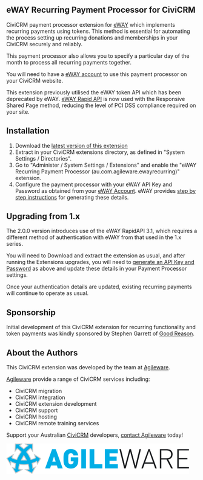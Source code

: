 eWAY Recurring Payment Processor for CiviCRM
--------------------------------------------

CiviCRM payment processor extension for [eWAY](https://eway.com.au) which
implements recurring payments using tokens. This method is essential for
automating the process setting up recurring donations and memberships in your
CiviCRM securely and reliably.

This payment processor also allows you to specify a particular day of the month
to process all recurring payments together.

You will need to have a [eWAY account](https://eway.com.au) to use this payment
processor on your CiviCRM website.

This extension previously utilised the eWAY token API which has been deprecated
by eWAY.  [eWAY Rapid API](https://www.eway.com.au/features/api-rapid-api/) is
now used with the Responsive Shared Page method, reducing the level of PCI DSS
compliance required on your site.

Installation
------------

1. Download the [latest version of this
   extension](https://github.com/agileware/au.com.agileware.ewayrecurring/archive/master.zip)
2. Extract in your CiviCRM extensions directory, as defined in "System Settings /
   Directories".
3. Go to "Administer / System Settings / Extensions" and enable the "eWAY
   Recurring Payment Processor (au.com.agileware.ewayrecurring)" extension.
4. Configure the payment processor with your eWAY API Key and Password as
   obtained from your [eWAY Account](https://go.eway.io). eWAY provides 
   [step by step instructions](https://go.eway.io/s/article/How-do-I-setup-my-Live-eWAY-API-Key-and-Password)
   for generating these details.


Upgrading from 1.x
------------------

The 2.0.0 version introduces use of the eWAY RapidAPI 3.1, which requires a
different method of authentication with eWAY from that used in the 1.x series.

You will need to Download and extract the extension as usual, and after running
the Extensions upgrades, you will need to [generate an API Key and
Password](https://go.way.io/s/article/How-do-I-setup-my-Live-eWAY-API-Key-and-Password)
as above and update these details in your Payment Processor settings.

Once your authentication details are updated, existing recurring payments will
continue to operate as usual.

Sponsorship
-----------

Initial development of this CiviCRM extension for recurring functionality and
token payments was kindly sponsored by Stephen Garrett of [Good
Reason](http://www.goodreason.com.au).

About the Authors
-----------------

This CiviCRM extension was developed by the team at
[Agileware](https://agileware.com.au).

[Agileware](https://agileware.com.au) provide a range of CiviCRM services
including:

  * CiviCRM migration
  * CiviCRM integration
  * CiviCRM extension development
  * CiviCRM support
  * CiviCRM hosting
  * CiviCRM remote training services

Support your Australian [CiviCRM](https://civicrm.org) developers, [contact
Agileware](https://agileware.com.au/contact) today!


![Agileware](logo/agileware-logo.png)
